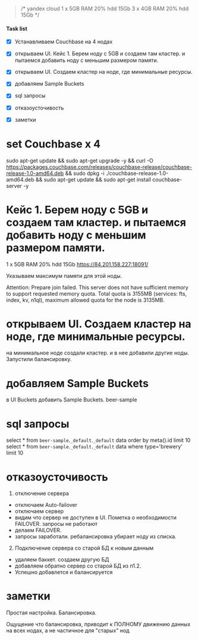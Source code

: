 > /*
> yandex cloud
> 1 x 5GB RAM 20% hdd 15Gb
> 3 x 4GB RAM 20% hdd 15Gb
> */

#### Task list
- [x] Устанавливаем Couchbase на 4 нодах
- [x] открываем UI. Кейс 1. Берем ноду с 5GB и создаем там кластер. и пытаемся добавить ноду с меньшим размером памяти. 
- [x] открываем UI. Создаем кластер на ноде, где минимальные ресурсы.
- [x] добавляем Sample Buckets 
- [x] sql запросы
- [x] отказоусточивость
- [x] заметки


# set Couchbase x 4

sudo apt-get update && sudo apt-get upgrade -y && curl -O https://packages.couchbase.com/releases/couchbase-release/couchbase-release-1.0-amd64.deb && sudo dpkg -i ./couchbase-release-1.0-amd64.deb && sudo apt-get update && sudo apt-get install couchbase-server -y

# Кейс 1. Берем ноду с 5GB и создаем там кластер. и пытаемся добавить ноду с меньшим размером памяти. 

1 x 5GB RAM 20% hdd 15Gb
https://84.201.158.227:18091/

Указываем максимум памяти для этой ноды.

Attention: Prepare join failed. This server does not have sufficient memory to support requested memory quota. Total quota is 3155MB (services: fts, index, kv, n1ql), maximum allowed quota for the node is 3135MB.

# открываем UI. Создаем кластер на ноде, где минимальные ресурсы.

на минимальное ноде создали кластер. и в нее добавили другие ноды.
Запустили балансировку.


# добавляем Sample Buckets 
в UI Buckets добавить Sample Buckets. beer-sample

# sql запросы
select * from `beer-sample`.`_default`.`_default` data order by meta().id limit 10
select * from `beer-sample`.`_default`.`_default` data where type='brewery' limit 10

# отказоусточивость

1.  отключение сервера
- отключаем Auto-failover
- отключаем сервер
- видим что сервер не доступен в UI. Пометка о необходимости FAILOVER. запросы не работают
- делаем FAILOVER. 
- запросы заработали. ребалансировка убирает ноду из списка.
 
2.  Подключение сервера со старой БД к новым данным
- удаляем баккет. создаем другую БД
- добавляем обратно сервер со старой БД из п1.2. 
- Успешно добавлется и балансируется


# заметки
Простая настройка.
Балансировка. 

Ощущение что балансировка, приводит к ПОЛНОМУ движению данных на всех нодах, а не частичное для "старых" нод
